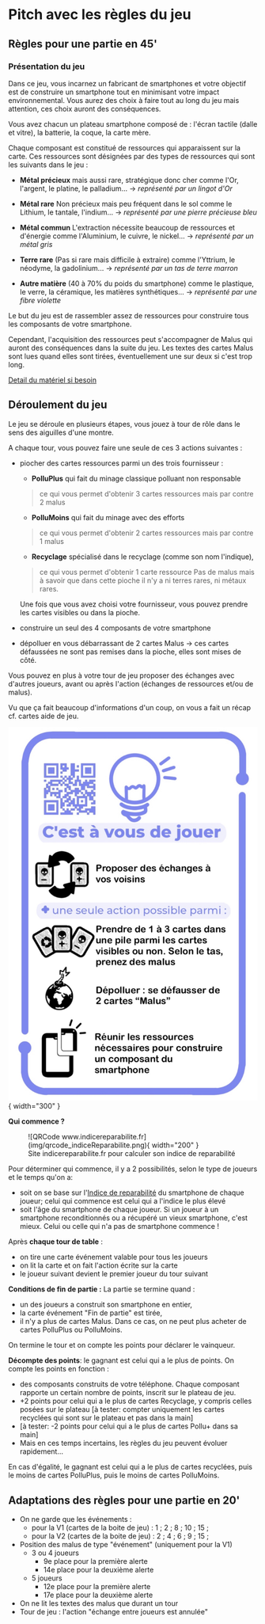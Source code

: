 # Pitch avec les règles du jeu

## Règles pour une partie en 45'
### Présentation du jeu
Dans ce jeu, vous incarnez un fabricant de smartphones et votre objectif
est de construire un smartphone tout en minimisant votre impact
environnemental. Vous aurez des choix à faire tout au long du jeu mais
attention, ces choix auront des conséquences.

Vous avez chacun un plateau smartphone composé de : l'écran tactile
(dalle et vitre), la batterie, la coque, la carte mère.

Chaque composant est constitué de ressources qui apparaissent sur la
carte. Ces ressources sont désignées par des types de ressources qui sont les
suivants dans le jeu :

-   **Métal précieux** mais aussi rare, stratégique donc cher comme l'Or, l'argent, le platine, le palladium...
    -> *représenté par un lingot d'Or*

-   **Métal rare** Non précieux mais peu fréquent dans le sol comme le Lithium, le tantale, l'indium...
    -> *représenté par une pierre précieuse bleu*

-   **Métal commun** L'extraction nécessite beaucoup de ressources et d'énergie comme l'Aluminium, le cuivre, le nickel...
    -> *représenté par un métal gris*

-   **Terre rare** (Pas si rare mais difficile à extraire) comme l'Yttrium, le néodyme, la gadolinium...
    -> *représenté par un tas de terre marron*

-   **Autre matière** (40 à 70% du poids du smartphone) comme le plastique, le verre, la céramique, les matières synthétiques...
    -> *représenté par une fibre violette*

Le but du jeu est de rassembler assez de ressources pour construire tous les composants de votre smartphone.

Cependant, l'acquisition des ressources peut s'accompagner de Malus qui auront des conséquences dans la suite du jeu.
Les textes des cartes Malus sont lues quand elles sont tirées, éventuellement une sur deux si c'est trop long.

[Detail du matériel si besoin](./Materiel.md)

## Déroulement du jeu

Le jeu se déroule en plusieurs étapes, vous jouez à tour de rôle dans le sens des aiguilles d'une montre.

A chaque tour, vous pouvez faire une seule de ces 3 actions suivantes :

- piocher des cartes ressources parmi un des trois fournisseur :

    - **PolluPlus** qui fait du minage classique polluant non responsable
    > ce qui vous permet d'obtenir 3 cartes ressources
    > mais par contre 2 malus

    - **PolluMoins** qui fait du minage avec des efforts
    > ce qui vous permet d'obtenir 2 cartes ressources
    > mais par contre 1 malus

    - **Recyclage** spécialisé dans le recyclage (comme son nom l'indique),
    > ce qui vous permet d'obtenir 1 carte ressource
    > Pas de malus mais à savoir que dans cette pioche il n'y a ni terres rares, ni métaux
    rares.

    Une fois que vous avez choisi votre fournisseur, vous pouvez prendre les
    cartes visibles ou dans la pioche.

- construire un seul des 4 composants de votre smartphone

- dépolluer en vous débarrassant de 2 cartes Malus -> ces cartes défaussées ne sont pas remises dans la pioche, elles sont mises de côté.

Vous pouvez en plus à votre tour de jeu proposer des échanges avec d'autres joueurs, avant ou après l'action (échanges de ressources et/ou de malus).

Vu que ça fait beaucoup d'informations d'un coup, on vous a fait un
récap cf. cartes aide de jeu.

![Recap des règles](img/AideDeJeu.jpeg){ width="300" }


**Qui commence ?**

<figure markdown>
  ![QRCode www.indicereparabilite.fr](img/qrcode_indiceReparabilite.png){ width="200" }
  <figcaption>Site indicereparabilite.fr pour calculer son indice de reparabilité</figcaption>
</figure>

Pour déterminer qui commence, il y a 2 possibilités, selon le type de joueurs et le temps qu'on a:
- soit on se base sur l'[Indice de reparabilité](https://www.indicereparabilite.fr/appareils/multimedia/smartphone/) du smartphone de chaque joueur; celui qui commence est celui qui a l'indice le plus élevé
- soit l'âge du smartphone de chaque joueur. Si un joueur à un smartphone reconditionnés ou a récupéré un vieux smartphone, c'est mieux. Celui ou celle qui n'a pas de smartphone commence !


Après **chaque tour de table** :

- on tire une carte événement valable pour tous les joueurs
- on lit la carte et on fait l'action écrite sur la carte
- le joueur suivant devient le premier joueur du tour suivant


**Conditions de fin de partie :** La partie se termine quand :

- un des joueurs a construit son smartphone en entier,
- la carte événement "Fin de partie" est tirée,
- il n'y a plus de cartes Malus. Dans ce cas, on ne peut plus acheter de cartes PolluPlus ou PolluMoins.

On termine le tour et on compte les points pour déclarer le vainqueur.

**Décompte des points**: le gagnant est celui qui a le plus de points. On compte les points en fonction :  

- des composants construits de votre téléphone. Chaque composant rapporte un certain nombre de points, inscrit sur le plateau de jeu.
- +2 points pour celui qui a le plus de cartes Recyclage, y compris celles posées sur le plateau [à tester: compter uniquement les cartes recyclées qui sont sur le plateau et pas dans la main]
- [à tester: -2 points pour celui qui a le plus de cartes Pollu+ dans sa main]
- Mais en ces temps incertains, les règles du jeu peuvent évoluer rapidement...

En cas d'égalité, le gagnant est celui qui a le plus de cartes recyclées, puis le moins de cartes PolluPlus, puis le moins de cartes PolluMoins.

## Adaptations des règles pour une partie en 20'                                                      
- On ne garde que les événements :
    - pour la V1 (cartes de la boite de jeu) : 1 ; 2 ; 8 ; 10 ; 15  ;
    - pour la V2 (cartes de la boite de jeu) : 2 ; 4 ; 6 ; 9 ; 15  ;
- Position des malus de type "événement" (uniquement pour la V1)
    - 3 ou 4 joueurs
        - 9e place pour la première alerte
        - 14e place pour la deuxième alerte
    - 5 joueurs
        - 12e place pour la première alerte
        - 17e place pour la deuxième alerte
- On ne lit les textes des malus que durant un tour
- Tour de jeu : l'action "échange entre joueurs est annulée"
